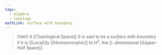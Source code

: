 ```yaml
---
tags:
  - algebra
  - topology
mathLink: surface with boundary
---
```

>[!def]
>A [[Topological Space]] $S$ is said to be a *surface with boundary* if it is [[Local]]ly [[Homeomorphic]] to $H^{2}$, the $2-$dimensional [[Upper-Half Space]].
